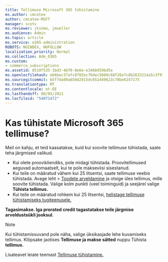 ```yaml
---
title: Tellimuse Microsoft 365 tühistamine
ms.author: cmcatee
author: cmcatee-MSFT
manager: scotv
ms.reviewer: jkinma, jmueller
ms.audience: Admin
ms.topic: article
ms.service: o365-administration
ROBOTS: NOINDEX, NOFOLLOW
localization_priority: Normal
ms.collection: Adm_O365
ms.custom:
- commerce_subscriptions
ms.assetid: 8518f535-1bd3-4bf0-8e6e-e3468459bd5e
ms.openlocfilehash: eb6bec37afc8702ec76dec5868c68f26e7c8b2633214a5c3f9776d7bb555bf64
ms.sourcegitcommit: b5f7da89a650d2915dc652449623c78be6247175
ms.translationtype: MT
ms.contentlocale: et-EE
ms.lasthandoff: 08/05/2021
ms.locfileid: "54071472"
---
```

# <a name="canceling-your-microsoft-365-subscription"></a>Kas tühistate Microsoft 365 tellimuse?

Meil on kahju, et teid kaasatakse, kuid kui soovite tellimuse tühistada, saate teha järgmised valikud.
  
- Kui olete proovikliendiks, pole midagi tühistada. Proovitellimused aeguvad automaatselt, kui te pole makseviisi sisestanud.
- Kui teile on määratud vähem kui 25 litsentsi, saate tellimuse veebis tühistada. Avage leht  \> [Toodete arveldamine](https://go.microsoft.com/fwlink/p/?linkid=842054) ja otsige üles tellimus, mille soovite tühistada. Valige kolm punkti (veel toiminguid) ja seejärel valige **Tühista tellimus.**
- Kui teile on määratud rohkem kui 25 litsentsi, [helistage tellimuse tühistamiseks tugiteenusele.](https://go.microsoft.com/fwlink/p/?linkid=518322)

**Tagasimakse. Iga prorated credit tagastatakse teile järgmise arveldustsükli jooksul.**

> [!NOTE]
> Kui tühistamissuvand pole näha, valige üksikasjade lehe kuvamiseks tellimus. Klõpsake jaotises **Tellimuse ja makse sätted** nuppu Tühista **tellimus.**

Lisateavet leiate teemast [Tellimuse tühistamine.](/microsoft-365/commerce/subscriptions/cancel-your-subscription)